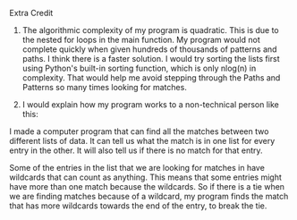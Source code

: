 Extra Credit

1. The algorithmic complexity of my program is quadratic. This is due to the nested for loops in the main function. My program would not complete quickly when given hundreds of thousands of patterns and paths. I think there is a faster solution. I would try sorting the lists first using Python's built-in sorting function, which is only nlog(n) in complexity. That would help me avoid stepping through the Paths and Patterns so many times looking for matches.

2. I would explain how my program works to a non-technical person like this:

I made a computer program that can find all the matches between two different lists of data. It can tell us what the match is in one list for every entry in the other. It will also tell us if there is no match for that entry. 

Some of the entries in the list that we are looking for matches in have wildcards that can count as anything. This means that some entries might have more than one match because the wildcards. So if there is a tie when we are finding matches because of a wildcard, my program finds the match that has more wildcards towards the end of the entry, to break the tie.

